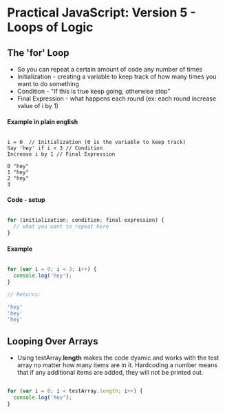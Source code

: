 # Practical JavaScript: Version 5 - Loops of Logic

## The 'for' Loop
- So you can repeat a certain amount of code any number of times
- Initialization - creating a variable to keep track of how many times you want to do something
- Condition - "If this is true keep going, otherwise stop"
- Final Expression - what happens each round (ex: each round increase value of i by 1)

#### Example in plain english

```

i = 0  // Initialization (0 is the variable to keep track)
Say 'hey' if i < 3 // Condition
Increase i by 1 // Final Expression

0 "hey"
1 "hey"
2 "hey"
3
```
#### Code - setup

```JavaScript

for (initialization; condition; final-expression) {
  // what you want to repeat here
}

```
#### Example

``` JavaScript

for (var i = 0; i < 3; i++) {
  console.log('hey');
}

// Returns:

'hey'
'hey'
'hey'

```

## Looping Over Arrays

- Using testArray.**length** makes the code dyamic and works with the test array no matter how many items are in it. Hardcoding a number means that if any additional items are added, they will not be printed out.

``` JavaScript

for (var i = 0; i < testArray.length; i++) {
  console.log('hey');
}
```
